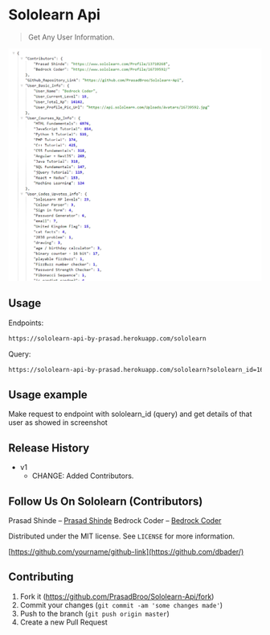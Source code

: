 # Sololearn Api
> Get Any User Information.



![](header.png)

## Usage

Endpoints:

```sh
https://sololearn-api-by-prasad.herokuapp.com/sololearn
```

Query:

```sh
https://sololearn-api-by-prasad.herokuapp.com/sololearn?sololearn_id=16739592  change id to yours.
```

## Usage example

Make request to endpoint with sololearn_id (query) and get details of that user as showed in screenshot


## Release History

* v1
    * CHANGE: Added Contributors.


## Follow Us On Sololearn (Contributors)

Prasad Shinde – [Prasad Shinde](https://www.sololearn.com/Profile/13710268) 
Bedrock Coder – [Bedrock Coder](https://www.sololearn.com/Profile/16739592/) 

Distributed under the MIT license. See ``LICENSE`` for more information.

[https://github.com/yourname/github-link](https://github.com/dbader/)

## Contributing

1. Fork it (<https://github.com/PrasadBroo/Sololearn-Api/fork>)
2. Commit your changes (`git commit -am 'some changes made'`)
4. Push to the branch (`git push origin master`)
5. Create a new Pull Request

<!-- Markdown link & img dfn's -->
[travis-image]: https://img.shields.io/travis/dbader/node-datadog-metrics/master.svg?style=flat-square
[travis-url]: https://travis-ci.org/dbader/node-datadog-metrics
[wiki]: https://github.com/yourname/yourproject/wiki

